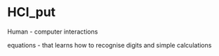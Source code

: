# HCI_put
Human - computer interactions

equations - that learns how to recognise digits and simple calculations
